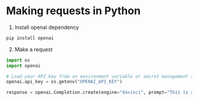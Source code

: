 # Making requests in Python

1. Install openai dependency
```sh
pip install openai
```

2. Make a request
```py
import os
import openai

# Load your API key from an environment variable or secret management service
openai.api_key = os.getenv("OPENAI_API_KEY")

response = openai.Completion.create(engine="davinci", prompt="This is a test", max_tokens=5)
```